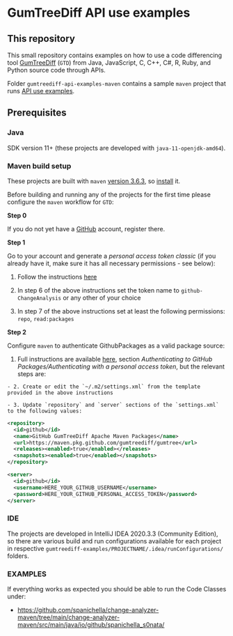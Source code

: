 # GumTreeDiff API use examples

## This repository

This small repository contains examples on how to use a code differencing tool [GumTreeDiff](https://github.com/GumTreeDiff/gumtree) (`GTD`) from Java, JavaScript, C, C++, C#,  R, Ruby, and Python source code through APIs.

Folder `gumtreediff-api-examples-maven` contains a sample `maven` project that runs [API use examples](https://github.com/GumTreeDiff/gumtree/wiki/GumTree-API).

## Prerequisites

### Java

SDK version 11+ (these projects are developed with `java-11-openjdk-amd64`).

### Maven build setup

These projects are built with `maven` [version 3.6.3](https://archive.apache.org/dist/maven/maven-3/3.6.3/binaries/), so [install](https://blog.adamgamboa.dev/how-to-set-environment-variable-in-macos/) it.

Before building and running any of the projects for the first time please configure the `maven` workflow for `GTD`:

**Step 0**

If you do not yet have a [GitHub](https://github.com/) account, register there.

**Step 1**

Go to your account and generate a _personal access token classic_ (if you already have it, make sure it has all necessary permissions - see below):

  1. Follow the instructions [here](https://docs.github.com/en/github/authenticating-to-github/creating-a-personal-access-token)

  2. In step 6 of the above instructions set the token name to `github-ChangeAnalysis` or any other of your choice

  3. In step 7 of the above instructions set at least the following permissions: `repo`, `read:packages`

**Step 2**

Configure `maven` to authenticate GithubPackages as a valid package source:

  1. Full instructions are available [here](https://docs.github.com/en/packages/guides/configuring-apache-maven-for-use-with-github-packages#authenticating-with-a-personal-access-token), section _Authenticating to GitHub Packages/Authenticating with a personal access token_, but the relevant steps are:

    - 2. Create or edit the `~/.m2/settings.xml` from the template provided in the above instructions

    - 3. Update `repository` and `server` sections of the `settings.xml` to the following values:

```xml
<repository>
  <id>github</id>
  <name>GitHub GumTreeDiff Apache Maven Packages</name>
  <url>https://maven.pkg.github.com/gumtreediff/gumtree</url>
  <releases><enabled>true</enabled></releases>
  <snapshots><enabled>true</enabled></snapshots>
</repository>
```

```xml
<server>
  <id>github</id>
  <username>HERE_YOUR_GITHUB_USERNAME</username>
  <password>HERE_YOUR_GITHUB_PERSONAL_ACCESS_TOKEN</password>
</server>
```

### IDE

The projects are developed in IntelliJ IDEA 2020.3.3 (Community Edition), so there are various build and run configurations available for each project in respective `gumtreediff-examples/PROJECTNAME/.idea/runConfigurations/` folders.

### EXAMPLES
If everything works as expected you should be able to run the Code Classes under:
- https://github.com/spanichella/change-analyzer-maven/tree/main/change-analyzer-maven/src/main/java/io/github/spanichella_s0nata/
